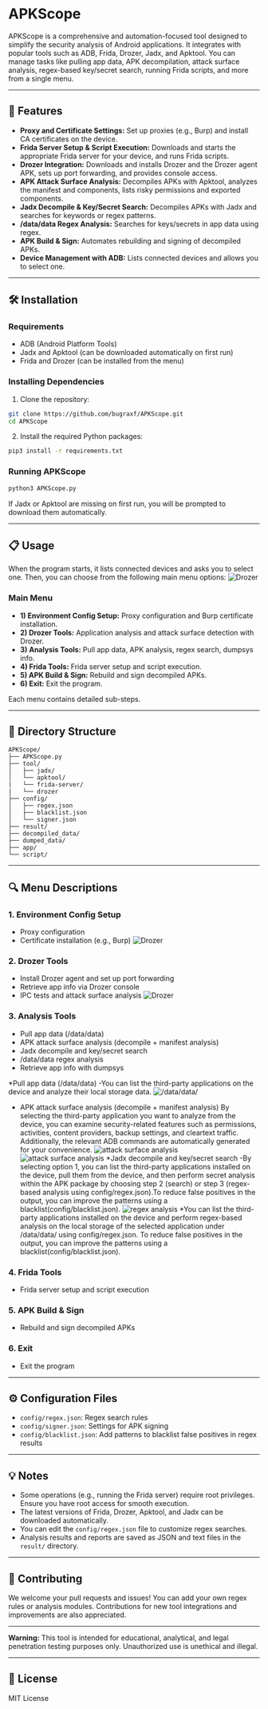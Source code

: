 # APKScope

APKScope is a comprehensive and automation-focused tool designed to simplify the security analysis of Android applications. It integrates with popular tools such as ADB, Frida, Drozer, Jadx, and Apktool. You can manage tasks like pulling app data, APK decompilation, attack surface analysis, regex-based key/secret search, running Frida scripts, and more from a single menu.

---

## 🚀 Features

- **Proxy and Certificate Settings:** Set up proxies (e.g., Burp) and install CA certificates on the device.
- **Frida Server Setup & Script Execution:** Downloads and starts the appropriate Frida server for your device, and runs Frida scripts.
- **Drozer Integration:** Downloads and installs Drozer and the Drozer agent APK, sets up port forwarding, and provides console access.
- **APK Attack Surface Analysis:** Decompiles APKs with Apktool, analyzes the manifest and components, lists risky permissions and exported components.
- **Jadx Decompile & Key/Secret Search:** Decompiles APKs with Jadx and searches for keywords or regex patterns.
- **/data/data Regex Analysis:** Searches for keys/secrets in app data using regex.
- **APK Build & Sign:** Automates rebuilding and signing of decompiled APKs.
- **Device Management with ADB:** Lists connected devices and allows you to select one.

---

## 🛠️ Installation

### Requirements

- ADB (Android Platform Tools)
- Jadx and Apktool (can be downloaded automatically on first run)
- Frida and Drozer (can be installed from the menu)

### Installing Dependencies


1. Clone the repository:

```sh
git clone https://github.com/bugraxf/APKScope.git
cd APKScope
```

2. Install the required Python packages:

```sh
pip3 install -r requirements.txt
```

### Running APKScope

```bash
python3 APKScope.py
```

If Jadx or Apktool are missing on first run, you will be prompted to download them automatically.

---

## 📋 Usage

When the program starts, it lists connected devices and asks you to select one. Then, you can choose from the following main menu options:
 ![Drozer](example/apkscope.png)
 
### Main Menu

- **1) Environment Config Setup:** Proxy configuration and Burp certificate installation.
- **2) Drozer Tools:** Application analysis and attack surface detection with Drozer.
- **3) Analysis Tools:** Pull app data, APK analysis, regex search, dumpsys info.
- **4) Frida Tools:** Frida server setup and script execution.
- **5) APK Build & Sign:** Rebuild and sign decompiled APKs.
- **6) Exit:** Exit the program.

Each menu contains detailed sub-steps.

---

## 📂 Directory Structure

```
APKScope/
├── APKScope.py
├── tool/
│   ├── jadx/
│   └── apktool/
|   └── frida-server/
|   └── drozer
├── config/
│   ├── regex.json
│   ├── blacklist.json
│   └── signer.json
├── result/
├── decompiled_data/
├── dumped_data/
├── app/
└── script/
```

---

## 🔍 Menu Descriptions

### 1. Environment Config Setup
- Proxy configuration
- Certificate installation (e.g., Burp)
 ![Drozer](example/burp.gif)
### 2. Drozer Tools
- Install Drozer agent and set up port forwarding
- Retrieve app info via Drozer console
- IPC tests and attack surface analysis
  ![Drozer](example/drozer.gif)

### 3. Analysis Tools
- Pull app data (/data/data)
- APK attack surface analysis (decompile + manifest analysis)
- Jadx decompile and key/secret search
- /data/data regex analysis
- Retrieve app info with dumpsys

*Pull app data (/data/data)
-You can list the third-party applications on the device and analyze their local storage data.
![/data/data/<package-name>](example/data.data.png)
- APK attack surface analysis (decompile + manifest analysis)
  By selecting the third-party application you want to analyze from the device, you can examine security-related features such as permissions, activities, content providers, backup settings, and cleartext traffic. Additionally, the relevant ADB commands are automatically generated for your convenience.
![attack surface analysis ](example/Attack%20Surface-1.png)
![attack surface analysis ](example/Attack%20Surface-2.png) 
*Jadx decompile and key/secret search
-By selecting option 1, you can list the third-party applications installed on the device, pull them from the device, and then perform secret analysis within the APK package by choosing step 2 (search) or step 3 (regex-based analysis using config/regex.json).To reduce false positives in the output, you can improve the patterns using a blacklist(config/blacklist.json).
![regex analysis](example/regex.gif)
*You can list the third-party applications installed on the device and perform regex-based analysis on the local storage of the selected application under /data/data/<package-name> using config/regex.json. To reduce false positives in the output, you can improve the patterns using a blacklist(config/blacklist.json).

### 4. Frida Tools
- Frida server setup and script execution

### 5. APK Build & Sign
- Rebuild and sign decompiled APKs

### 6. Exit
- Exit the program

---

## ⚙️ Configuration Files

- `config/regex.json`: Regex search rules
- `config/signer.json`: Settings for APK signing
- `config/blacklist.json`: Add patterns to blacklist false positives in regex results

---

## 💡 Notes

- Some operations (e.g., running the Frida server) require root privileges. Ensure you have root access for smooth execution.
- The latest versions of Frida, Drozer, Apktool, and Jadx can be downloaded automatically.
- You can edit the `config/regex.json` file to customize regex searches.
- Analysis results and reports are saved as JSON and text files in the `result/` directory.

---

## 🤝 Contributing

We welcome your pull requests and issues! You can add your own regex rules or analysis modules. Contributions for new tool integrations and improvements are also appreciated.

---

**Warning:** This tool is intended for educational, analytical, and legal penetration testing purposes only. Unauthorized use is unethical and illegal.

---

## 📝 License

MIT License
